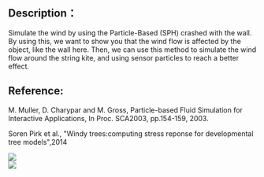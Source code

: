 ## Description：
Simulate the wind by using the Particle-Based (SPH) crashed with the wall. By using this, we want to show you that the wind flow is 
affected by the object, like the wall here. Then, we can use this method to simulate the wind flow around the string kite, and using 
sensor particles to reach a better effect.

## Reference: 
M. Muller, D. Charypar and M. Gross, Particle-based Fluid Simulation for Interactive Applications, In Proc. SCA2003, pp.154-159, 2003.

Soren Pirk et al., "Windy trees:computing stress reponse for developmental tree models",2014

![](https://github.com/DonDracula/OpenGL_projects/blob/master/SPH_CPU/screenshot-sph-cpu-01.PNG)  
![](https://github.com/DonDracula/OpenGL_projects/blob/master/SPH_CPU/screenshot-sph-cpu02.PNG)  
